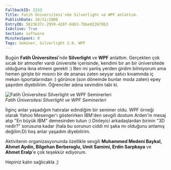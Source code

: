 ```yaml
---
FallbackID: 2233
Title: Fatih Üniversitesi'nde Silverlight ve WPF anlattım.
PublishDate: 10/31/2008
EntryID: 5823637c-2959-428f-8d63-7bbe022678b3
IsActive: True
Section: software
MinutesSpent: 0
Tags: Seminer, Silverlight 2.0, WPF
---
```

Bugün **Fatih Üniversitesi**'nde **Silverlight** ve **WPF** anlattım.
Gerçekten çok sıcak bir atmosfer vardı üniversite içerisinde, kendimi
bir an bir üniversitede olduğuma ikna etmem gerekti :) Ben mi yanlış
yerden girdim bilmiyorum ama hemen girişte bir mısırcı bir de ananas
zaten seyyar satıcı kıvamında iç mekan işportalarından :) görünce (son
dönemde bunlar moda zaten) epey şaşırdım diyebilirim. Öğrenciler adına
sevindim tabi ki.

![Fatih Üniversitesi Silverlight ve WPF
Seminerleri](http://cdn.daron.yondem.com/assets/2233/31102008_1.jpg)\
*Fatih Üniversitesi Silverlight ve WPF Seminerleri*

İlginç anlar yaşadığım hatıralar edindiğim bir seminer oldu. WPF örneği
olarak Yahoo Mesenger'ı gösterirken IBM'den sevgili dostum Arden'in
mesaj atıp "En büyük IBM" demesinden tutun :) Dinleyici arkadaşlardan
birinin "3D nedir?" sorusuna kadar (hala bu sorunun ciddi mi şaka mı
olduğunu anlamış değilim:D) hoş anlar yaşadım diyebilirim.

Aktivitenin organizasyonunda özellikle sevgili **Muhammed Medeni Baykal,
Ahmet Aydin, Bilgehan Berberoglu, Umit Samimi, Erdin Sarpkaya** ve
**Ahmet Eralp**'e çok teşekkür ediyorum.

Hepiniz kalın sağlıcakla ;)


